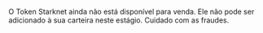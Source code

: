 O Token Starknet ainda não está disponível para venda. Ele não pode ser adicionado à sua carteira neste estágio. Cuidado com as fraudes.